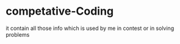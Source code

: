 # competative-Coding
it contain all those info which is used by me in contest or in solving problems
